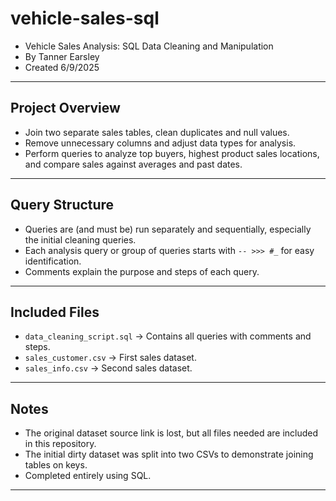 # vehicle-sales-sql
- Vehicle Sales Analysis: SQL Data Cleaning and Manipulation  
- By Tanner Earsley  
- Created 6/9/2025

---

## Project Overview
- Join two separate sales tables, clean duplicates and null values.  
- Remove unnecessary columns and adjust data types for analysis.  
- Perform queries to analyze top buyers, highest product sales locations, and compare sales against averages and past dates.

---

## Query Structure
- Queries are (and must be) run separately and sequentially, especially the initial cleaning queries.  
- Each analysis query or group of queries starts with `-- >>> #_` for easy identification.  
- Comments explain the purpose and steps of each query.

---

## Included Files
- `data_cleaning_script.sql` → Contains all queries with comments and steps.  
- `sales_customer.csv` → First sales dataset.  
- `sales_info.csv` → Second sales dataset.

---

## Notes
- The original dataset source link is lost, but all files needed are included in this repository.  
- The initial dirty dataset was split into two CSVs to demonstrate joining tables on keys.  
- Completed entirely using SQL.

---
